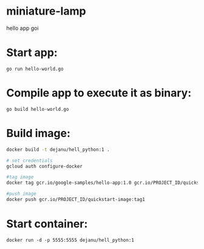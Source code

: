 # miniature-lamp
hello app goi


# Start app:
`go run hello-world.go`

# Compile app to execute it as binary:
`go build hello-world.go`

# Build image:
```bash
docker build -t dejanu/hell_python:1 .

# set credentials
gcloud auth configure-docker

#tag image
docker tag gcr.io/google-samples/hello-app:1.0 gcr.io/PROJECT_ID/quickstart-image:tag1

#push image
docker push gcr.io/PROJECT_ID/quickstart-image:tag1
```


# Start container:
`docker run -d -p 5555:5555 dejanu/hell_python:1`
